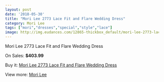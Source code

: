 ```yaml
---
layout: post
date: '2018-05-30'
title: "Mori Lee 2773 Lace Fit and Flare Wedding Dress"
category: Mori Lee
tags: ["mori","dresses","special","style","lace"]
image: http://img.eudances.com/12865-thickbox_default/mori-lee-2773-lace-fit-and-flare-wedding-dress.jpg
---
```

Mori Lee 2773 Lace Fit and Flare Wedding Dress

On Sales: **$403.99**
<a href="https://www.eudances.com/en/mori-lee/3929-mori-lee-2773-lace-fit-and-flare-wedding-dress.html"><amp-img layout="responsive" width="600" height="600" src="//img.eudances.com/12865-thickbox_default/mori-lee-2773-lace-fit-and-flare-wedding-dress.jpg" alt="Mori Lee 2773 Lace Fit and Flare Wedding Dress 0" /></a>
<a href="https://www.eudances.com/en/mori-lee/3929-mori-lee-2773-lace-fit-and-flare-wedding-dress.html"><amp-img layout="responsive" width="600" height="600" src="//img.eudances.com/12870-thickbox_default/mori-lee-2773-lace-fit-and-flare-wedding-dress.jpg" alt="Mori Lee 2773 Lace Fit and Flare Wedding Dress 1" /></a>
<a href="https://www.eudances.com/en/mori-lee/3929-mori-lee-2773-lace-fit-and-flare-wedding-dress.html"><amp-img layout="responsive" width="600" height="600" src="//img.eudances.com/12869-thickbox_default/mori-lee-2773-lace-fit-and-flare-wedding-dress.jpg" alt="Mori Lee 2773 Lace Fit and Flare Wedding Dress 2" /></a>
<a href="https://www.eudances.com/en/mori-lee/3929-mori-lee-2773-lace-fit-and-flare-wedding-dress.html"><amp-img layout="responsive" width="600" height="600" src="//img.eudances.com/12868-thickbox_default/mori-lee-2773-lace-fit-and-flare-wedding-dress.jpg" alt="Mori Lee 2773 Lace Fit and Flare Wedding Dress 3" /></a>
<a href="https://www.eudances.com/en/mori-lee/3929-mori-lee-2773-lace-fit-and-flare-wedding-dress.html"><amp-img layout="responsive" width="600" height="600" src="//img.eudances.com/12867-thickbox_default/mori-lee-2773-lace-fit-and-flare-wedding-dress.jpg" alt="Mori Lee 2773 Lace Fit and Flare Wedding Dress 4" /></a>
<a href="https://www.eudances.com/en/mori-lee/3929-mori-lee-2773-lace-fit-and-flare-wedding-dress.html"><amp-img layout="responsive" width="600" height="600" src="//img.eudances.com/12866-thickbox_default/mori-lee-2773-lace-fit-and-flare-wedding-dress.jpg" alt="Mori Lee 2773 Lace Fit and Flare Wedding Dress 5" /></a>

Buy it: [Mori Lee 2773 Lace Fit and Flare Wedding Dress](https://www.eudances.com/en/mori-lee/3929-mori-lee-2773-lace-fit-and-flare-wedding-dress.html "Mori Lee 2773 Lace Fit and Flare Wedding Dress")

View more: [Mori Lee](https://www.eudances.com/en/9-mori-lee "Mori Lee")